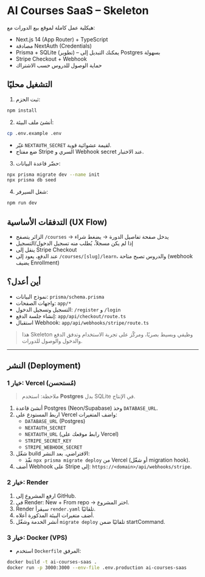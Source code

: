 
# AI Courses SaaS – Skeleton

هيكلية عمل كاملة لموقع بيع الدورات مع:
- Next.js 14 (App Router) + TypeScript
- مصادقة NextAuth (Credentials)
- Prisma + SQLite (تطوير) – يمكنك التبديل إلى Postgres بسهولة
- Stripe Checkout + Webhook
- حماية الوصول للدروس حسب الاشتراك

## التشغيل محليًا
1) ثبت الحزم:
```bash
npm install
```
2) أنشئ ملف البيئة:
```bash
cp .env.example .env
```
- غيّر `NEXTAUTH_SECRET` لقيمة عشوائية قوية.
- ضع مفتاح Stripe السري و Webhook secret عند الاختبار.

3) حضّر قاعدة البيانات:
```bash
npx prisma migrate dev --name init
npx prisma db seed
```

4) شغل السيرفر:
```bash
npm run dev
```

## التدفقات الأساسية (UX Flow)
- الزائر يتصفح `/courses` → يدخل صفحة تفاصيل الدورة → يضغط شراء
- إذا لم يكن مسجلاً، يُطلب منه تسجيل الدخول/التسجيل
- ينقل إلى Stripe Checkout
- عند الدفع، يعود إلى `/courses/[slug]/learn`، والدروس تصبح متاحة (webhook يضيف Enrollment)

## أين أعدل؟
- نموذج البيانات: `prisma/schema.prisma`
- واجهات الصفحات: `app/*`
- التسجيل وتسجيل الدخول: `/register` و `/login`
- إنشاء جلسة الدفع: `app/api/checkout/route.ts`
- استقبال Webhook: `app/api/webhooks/stripe/route.ts`

> هذا Skeleton وظيفي وبسيط بصريًا، ومركّز على تجربة الاستخدام وتدفق الدفع والدخول والوصول للدورات.


---
## النشر (Deployment)

### خيار 1: Vercel (مُستحسن)
> ملاحظة: استخدم **Postgres** بدل SQLite في الإنتاج.
1) أنشئ قاعدة Postgres (Neon/Supabase) وخذ `DATABASE_URL`.
2) اربط المستودع على Vercel واضف المتغيرات:
   - `DATABASE_URL` (Postgres)
   - `NEXTAUTH_SECRET`
   - `NEXTAUTH_URL` (رابط موقعك على Vercel)
   - `STRIPE_SECRET_KEY`
   - `STRIPE_WEBHOOK_SECRET`
3) شغّل build الافتراضي. بعد النشر:
   - نفّذ `npx prisma migrate deploy` من Vercel (أو شغّل migration hook).
4) أضف Webhook على Stripe إلى: `https://<domain>/api/webhooks/stripe`.

### خيار 2: Render
1) ارفع المشروع إلى GitHub.
2) في Render: New + From repo → اختر المشروع.
3) Render سيقرأ `render.yaml` تلقائيًا.
4) أضف متغيرات البيئة المذكورة أعلاه.
5) أنشر الخدمة وشغّل `migrate deploy` تلقائيًا ضمن startCommand.

### خيار 3: Docker (VPS)
- استخدم `Dockerfile` المرفق:
```bash
docker build -t ai-courses-saas .
docker run -p 3000:3000 --env-file .env.production ai-courses-saas
```
